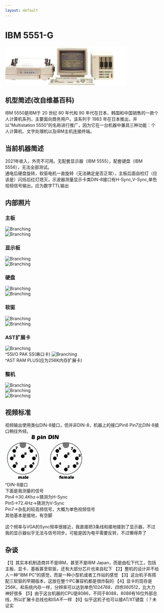 ```yaml
---
layout: default
---
```


# IBM 5551-G
![Branching](./5550.jpg)<br />

## 机型简述(改自维基百科)
IBM 5550是IBM于 20 世纪 80 年代和 90 年代在日本、韩国和中国销售的一款个人计算机系列，主要面向商务用户。该系列于 1983 年在日本推出，并以“Multistation 5550”的名称进行推广，因为它在一台机器中兼具三种功能：个人计算机、文字处理机以及IBM主机连接终端。<br />

## 当前机器简述
2021年收入，外壳不可用。无配套显示器（IBM 5555），配套键盘（IBM 5556），无法全部测试。<br />
通电后硬盘旋转，软驱电机一直旋转（无法确定是否正常），主板后面自检灯（应该是）闪烁后红灯熄灭，示波器测量显示卡类DIN-8接口有H-Sync,V-Sync,单色视频信号输出，应为数字TTL输出<br />

## 内部照片
### 主板
![Branching](./P1030908.JPG)<br />
![Branching](./P1030921.JPG)<br />
### 显示板
![Branching](./P1030910.JPG)<br />
![Branching](./P1030923.JPG)<br />
### 硬盘
![Branching](./P1030917.JPG)<br />
![Branching](./P1030918.JPG)<br />
### 软驱
![Branching](./P1030915.JPG)<br />
![Branching](./P1030916.JPG)<br />
### AST扩展卡
![Branching](./P1030911.JPG)<br />
^55I/O PAK SS(串口卡)
![Branching](./P1030914.JPG)<br />
^AST RAM PLUS(应为256K内存扩展卡)
### 整机
![Branching](./P1030924.JPG)<br />
![Branching](./P1030925.JPG)<br />
![Branching](./P1030926.JPG)<br />

## 视频标准
视频输出使用类似DIN-8接口，但并非DIN-8，机器上的接口Pin6 Pin7比DIN-8接口稍往外倾。<br />
![Branching](./din8.jpg)<br />
^DIN-8接口<br />
下面是我测量的信号<br />
Pin4->30.4Khz->猜测为H-Sync<br />
Pin5->72.4Hz->猜测为V-Sync<br />
Pin7->杂乱的较高频信号，大概为单色视频信号<br />
其他基本是接地，有空脚<br />
<br />
这个频率与VGA的Sync频率很接近，我直接把3条线和接地接到了显示器，不过我的显示器似乎无法与信号同步。可能是因为电平需要反转，不过懒得弄了<br />

## 杂谈
【1】其实本机制造商并不是IBM，甚至不是IBM Japan，而是由松下代工，包括主板、显卡、基板甚至软驱，还有大部分芯片也来自松下
【2】整机的设计并不给人一种“IBM PC”的感觉，而是一种小型机或者工作站的感觉
【3】这台机子有搭配三软驱的早期版本，这放在整个PC兼容机都是很炸裂的
【4】显卡的现存是256K，和系统内存一样，分辨率可以达到单色1024*768，四色360*512，比大力神好很多
【5】由于这台机器的CPU是8086，不同于8088，8086有16位外部总线，所以扩展卡总线也和ISA不一样
【6】似乎这机子也可以接AT/XT键盘（？未证实